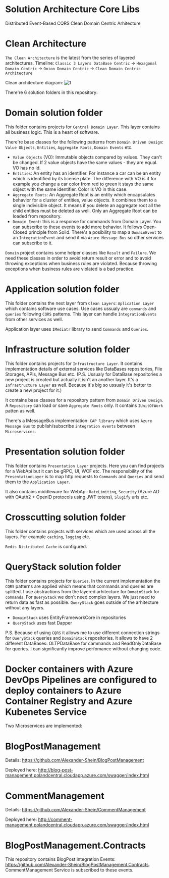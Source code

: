 # Solution Architecture Core Libs

Distributed Event-Based CQRS Clean Domain Centric Arhitecture

# Clean Architecture
`The Clean Architecture` is the latest from the series of layered architectures. Timeline:
`Classic 3 Layers DataBase Centric` -> `Hexagonal Domain Centric` -> `Onion Domain Centric` -> `Clean Domain Centric Architecture`

Clean architecture diagram:
![1](https://github.com/Alexander-Shein/EmpCore/assets/7516186/034a001f-61b5-44ee-989e-a825df1c9b61)

There're 6 solution folders in this repository:

# Domain solution folder
This folder contains projects for `Central Domain Layer`. This layer contains all business logic. This is a heart of software.

There're base classes for the following patterns from `Domain Driven Design`: `Value Objects`, `Entities`, `Aggregate Roots`, `Domain Events` etc.
- `Value Objects` (VO): Immutable objects compared by values. They can't be changed. If 2 value objects have the same values - they are equal. VO has no Id.
- `Entities`: An entity has an identifier. For instance a car can be an entity which is identified by its license plate. The difference with VO is if for example you change a car color from red to green it stays the same object with the same identifier. Color is VO in this case.
- `Aggregate Roots`: An Aggregate Root is an entity which encapsulates behavior for a cluster of entities, value objects. It combines them to a single indivisible object. It means if you delete an aggregate root all the child entities must be deleted as well. Only an Aggregate Root can be loaded from repository.
- `Domain Event`: this is a response for commands from Domain Layer. You can subscribe to these events to add more behavior. It follows Open-Closed principle from Solid. There's a posibility to map a `DomainEvent` to an `IntegrationEvent` and send it via `Azure Message Bus` so other services can subscribe to it.

`Domain` project contains some helper classes like `Result` and `Failure`. We need these classes in order to avoid return result or error and to avoid throwing exceptions when business rules are violated. Because throwing exceptions when business rules are violated is a bad practice. 

# Application solution folder
This folder contains the next layer from `Clean Layers`: `Aplication Layer` which contains software use cases.
Use cases ussualy are `commands` and `queries` following `CQRS` patterns. This layer can handle `IntegrationEvents` from other services as well.

Application layer uses `IMediatr` library to send `Commands` and `Queries`.

# Infrastructure solution folder
This folder contains projects for `Infrastructure Layer`. It contains implementation details of external services like DataBases repositories, File Storages, APIs, Message Bus etc.
(P.S. Ussualy for DataBase repositories a new project is created but actually it isn't an another layer. It's a `Infrastructure Layer` as well. Because it's big so ussualy it's better to create a new project for it.)

It contains base classes for a repository pattern from `Domain Driven Design`. A `Repository` can load or save `Aggregate Roots` only. 
It contains `IUnitOfWork` patten as well.

There's a IMessageBus implementation: `CAP library` which uses `Azure Message Bus` to publish/subscribe `integration events` between `Microservices`.

# Presentation solution folder
This folder contains `Presentation Layer` projects. Here you can find projects for a WebApi but it can be gRPC, UI, WCF etc.
The responsibility of the `PresentationLayer` is to map http requests to `Commands` and `Queries` and send them to the `Application Layer`.

It also contains middleware for WebApi: `RateLimiting`, `Security` (Azure AD with OAuth2 + OpenID protocols using JWT totens), `Slugify` urls etc.

# Crosscutting solution folder
This folder contains projects with services which are used across all the layers. For example `caching`, `logging` etc.

`Redis Distributed Cache` is configured.

# QueryStack solution folder
This folder contains projects for `Queries`. In the current implementation the `CQRS` patterns are applied which means that commands and queries are splitted. I use abstractions from the layered arhitecture for `DomainStack` for `commands`. For `QueryStack` we don't need complex layers. We just need to return data as fast as possible. `QueryStack` goes outside of the arhitecture without any layers.

- `DomainStack` uses EntityFrameworkCore in repositories
- `QueryStack` uses fast Dapper

P.S. Because of using `CQRS` it allows me to use different connection strings for `QueryStack` queries and `DomainStack` repositories. It allows to have 2 different DataBases: OLTPDataBase for cammands and ReadOnlyDataBase for queries. I can significantly improve perfomance without changing code.

# Docker containers with Azure DevOps Pipelines are configured to deploy containers to Azure Container Registry and Azure Kubenetes Service

Two Microservices are implemented:

# BlogPostManagement
Details: https://github.com/Alexander-Shein/BlogPostManagement

Deployed here: http://blog-post-management.polandcentral.cloudapp.azure.com/swagger/index.html

# CommentManagement
Details: https://github.com/Alexander-Shein/CommentManagement

Deployed here: http://comment-management.polandcentral.cloudapp.azure.com/swagger/index.html

# BlogPostManagement.Contracts

This repository contains BlogPost Integration Events: https://github.com/Alexander-Shein/BlogPostManagement.Contracts. CommentManagement Service is subscribed to these events.
